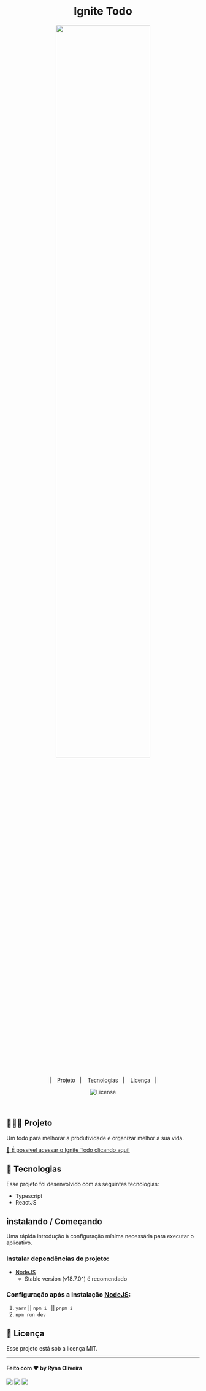 <h1 align="center"> Ignite Todo </h1>

<p align="center">
  <img src="https://www.ryanolivr.dev/ignite-todo.png" width="70%">
</p>

<p align="center">
  &nbsp;&nbsp;&nbsp;|&nbsp;&nbsp;&nbsp;
      <a href="#-projeto">Projeto</a>&nbsp;&nbsp;&nbsp;|&nbsp;&nbsp;&nbsp;
  <a href="#-tecnologias">Tecnologias</a>&nbsp;&nbsp;&nbsp;|&nbsp;&nbsp;&nbsp;
  <a href="#memo-licença">Licença</a>&nbsp;&nbsp;&nbsp;|&nbsp;&nbsp;&nbsp;
</p>

<p align="center">
  <img alt="License" src="https://img.shields.io/static/v1?label=license&message=MIT&color=49AA26&labelColor=000000">
</p>
<br>

## 👩🏻‍💻 Projeto

<p>
Um todo para melhorar a produtividade e organizar melhor a sua vida.
</p>

[🔗 É possível acessar o Ignite Todo clicando aqui!](https://todo.ryanolivr.dev)

## 🚀 Tecnologias

Esse projeto foi desenvolvido com as seguintes tecnologias:

- Typescript
- ReactJS

## instalando / Começando

Uma rápida introdução à configuração mínima necessária para executar o aplicativo.

### Instalar dependências do projeto:

- [NodeJS](https://nodejs.org/)
  - Stable version (v18.7.0^) é recomendado

### Configuração após a instalação [NodeJS](https://nodejs.org/):

1. `yarn` || `npm i ` || `pnpm i`
2. `npm run dev`

## :memo: Licença

Esse projeto está sob a licença MIT.

---

#### Feito com ♥ by Ryan Oliveira

<div>
<p align="left">
<a href="https://www.linkedin.com/in/ryanolivr/" target="_blank"><img src="https://img.shields.io/badge/-LinkedIn-%230077B5?style=for-the-badge&logo=linkedin&logoColor=white" target="_blank"></a>
<a href = "mailto:contato.ryanolivr@outlook.com"><img src="https://img.shields.io/badge/-Gmail-%23333?style=for-the-badge&logo=gmail&logoColor=white" target="_blank"></a>
<a href="https://www.instagram.com/ryanolivrdev/" target="_blank"><img src="https://img.shields.io/badge/-Instagram-%23E4405F?style=for-the-badge&logo=instagram&logoColor=white" target="_blank"></a>
</div>

